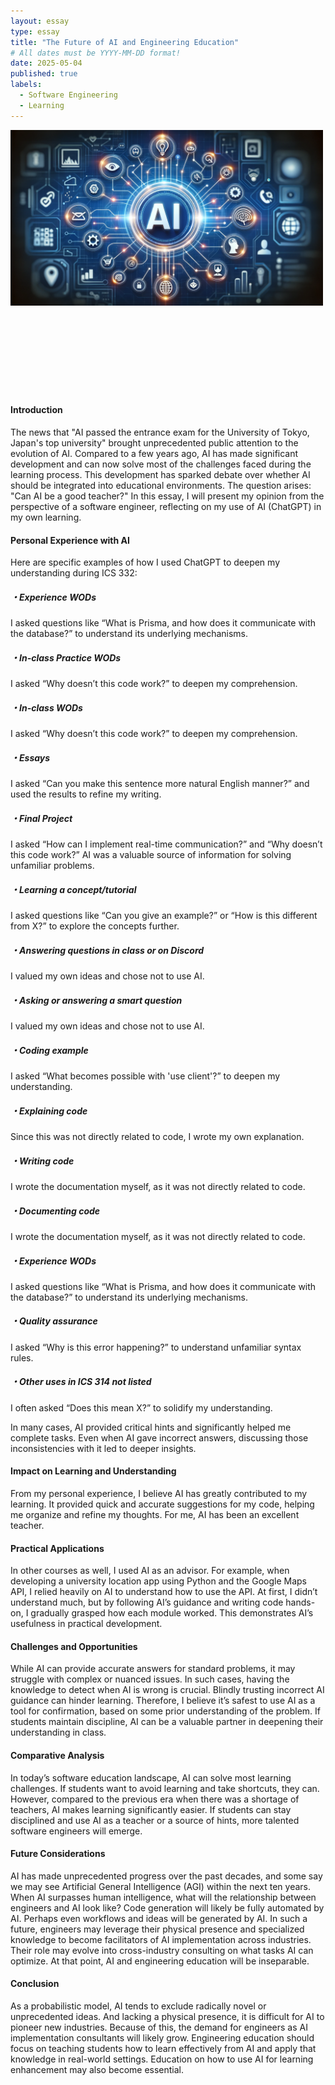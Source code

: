 ```yaml
---
layout: essay
type: essay
title: "The Future of AI and Engineering Education"
# All dates must be YYYY-MM-DD format!
date: 2025-05-04
published: true
labels:
  - Software Engineering
  - Learning
---
```


<img width="500px" class="rounded float-start pe-4" src="../img/myUseOfAI.png"><br><br><br><br><br><br><br><br><br>

<h4>Introduction</h4>
<p>
The news that "AI passed the entrance exam for the University of Tokyo, Japan's top university" brought unprecedented public attention to the evolution of AI. Compared to a few years ago, AI has made significant development and can now solve most of the challenges faced during the learning process. This development has sparked debate over whether AI should be integrated into educational environments. The question arises: "Can AI be a good teacher?" In this essay, I will present my opinion from the perspective of a software engineer, reflecting on my use of AI (ChatGPT) in my own learning.
</p>

<h4>Personal Experience with AI</h4>
<p>
Here are specific examples of how I used ChatGPT to deepen my understanding during ICS 332:
</p>

<h5>
・Experience WODs 
</h5>
<p>
I asked questions like “What is Prisma, and how does it communicate with the database?” to understand its underlying mechanisms.
</p>

<h5>
・In-class Practice WODs 
</h5>
<p>
I asked “Why doesn’t this code work?” to deepen my comprehension.
</p>

<h5>
・In-class WODs 
</h5>
<p>
I asked “Why doesn’t this code work?” to deepen my comprehension.
</p>

<h5>
・Essays 
</h5>
<p>
I asked “Can you make this sentence more natural English manner?” and used the results to refine my writing.
</p>


<h5>
・Final Project
</h5>
<p>
I asked “How can I implement real-time communication?” and “Why doesn’t this code work?” AI was a valuable source of information for solving unfamiliar problems.
</p>

<h5>
・Learning a concept/tutorial
</h5>
<p>
I asked questions like “Can you give an example?” or “How is this different from X?” to explore the concepts further.
</p>

<h5>
・Answering questions in class or on Discord
</h5>
<p>
I valued my own ideas and chose not to use AI.
</p>

<h5>
・Asking or answering a smart question 
</h5>
<p>
I valued my own ideas and chose not to use AI.
</p>

<h5>
・Coding example
</h5>
<p>
I asked “What becomes possible with 'use client'?” to deepen my understanding.
</p>

<h5>
・Explaining code 
</h5>
<p>
Since this was not directly related to code, I wrote my own explanation.
</p>

<h5>
・Writing code
</h5>
<p>
I wrote the documentation myself, as it was not directly related to code.
</p>

<h5>
・Documenting code
</h5>
<p>
I wrote the documentation myself, as it was not directly related to code.
</p>

<h5>
・Experience WODs 
</h5>
<p>
I asked questions like “What is Prisma, and how does it communicate with the database?” to understand its underlying mechanisms.
</p>

<h5>
・Quality assurance 
</h5>
<p>
I asked “Why is this error happening?” to understand unfamiliar syntax rules.
</p>

<h5>
・Other uses in ICS 314 not listed 
</h5>
<p>
I often asked “Does this mean X?” to solidify my understanding.
</p>

<p>
In many cases, AI provided critical hints and significantly helped me complete tasks. Even when AI gave incorrect answers, discussing those inconsistencies with it led to deeper insights.
</p>


<h4>Impact on Learning and Understanding</h4>
<p>
From my personal experience, I believe AI has greatly contributed to my learning. It provided quick and accurate suggestions for my code, helping me organize and refine my thoughts. For me, AI has been an excellent teacher.
</p>

<h4>Practical Applications</h4>
<p>
In other courses as well, I used AI as an advisor. For example, when developing a university location app using Python and the Google Maps API, I relied heavily on AI to understand how to use the API. At first, I didn’t understand much, but by following AI’s guidance and writing code hands-on, I gradually grasped how each module worked. This demonstrates AI’s usefulness in practical development.
</p>

<h4>Challenges and Opportunities</h4>
<p>
While AI can provide accurate answers for standard problems, it may struggle with complex or nuanced issues. In such cases, having the knowledge to detect when AI is wrong is crucial. Blindly trusting incorrect AI guidance can hinder learning. Therefore, I believe it’s safest to use AI as a tool for confirmation, based on some prior understanding of the problem. If students maintain discipline, AI can be a valuable partner in deepening their understanding in class.
</p>

<h4>Comparative Analysis</h4>
<p>
In today’s software education landscape, AI can solve most learning challenges. If students want to avoid learning and take shortcuts, they can. However, compared to the previous era when there was a shortage of teachers, AI makes learning significantly easier. If students can stay disciplined and use AI as a teacher or a source of hints, more talented software engineers will emerge.
</p>

<h4>Future Considerations</h4>
<p>
AI has made unprecedented progress over the past decades, and some say we may see Artificial General Intelligence (AGI) within the next ten years. When AI surpasses human intelligence, what will the relationship between engineers and AI look like? Code generation will likely be fully automated by AI. Perhaps even workflows and ideas will be generated by AI. In such a future, engineers may leverage their physical presence and specialized knowledge to become facilitators of AI implementation across industries. Their role may evolve into cross-industry consulting on what tasks AI can optimize. At that point, AI and engineering education will be inseparable.
</p>

<h4>Conclusion</h4>
<p>
As a probabilistic model, AI tends to exclude radically novel or unprecedented ideas. And lacking a physical presence, it is difficult for AI to pioneer new industries. Because of this, the demand for engineers as AI implementation consultants will likely grow. Engineering education should focus on teaching students how to learn effectively from AI and apply that knowledge in real-world settings. Education on how to use AI for learning enhancement may also become essential.
</p>
